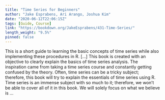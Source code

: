 ```yaml
---
title: "Time Series for Beginners"
author: "Jake Esprabens, Ari Arango, Joshua Kim"
date: "2020-06-12T22:06:15Z"
tags: [Guide, Course]
link: "https://bookdown.org/JakeEsprabens/431-Time-Series/"
length_weight: "9.5%"
pinned: false
---
```


This is a short guide to learning the basic concepts of time series while also implementing these procedures in R. [...] This book is created with an objective to clearly explain the basics of time series analysis. The inspiration came from taking a time series course and constantly getting confused by the theory. Often, time series can be a tricky subject; therefore, this book will try to explain the essentials of time series using R. Time series is an immense subject with so much to it; therefore, we won’t be able to cover all of it in this book. We will solely focus on what we believe is ...
